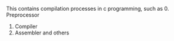 This contains compilation processes in c programming, such as
0. Preprocessor
1. Compiler
2. Assembler
and others

